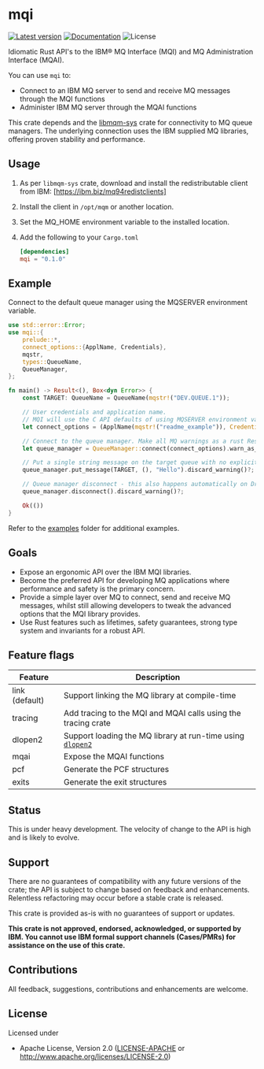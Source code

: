 mqi
===

[![Latest version](https://img.shields.io/crates/v/mqi.svg)](https://crates.io/crates/mqi)
[![Documentation](https://docs.rs/mqi/badge.svg)](https://docs.rs/mqi)
![License](https://img.shields.io/crates/l/mqi.svg)

Idiomatic Rust API's to the IBM® MQ Interface (MQI) and MQ Administration Interface (MQAI).

You can use `mqi` to:

- Connect to an IBM MQ server to send and receive MQ messages through the MQI functions
- Administer IBM MQ server through the MQAI functions

This crate depends and the [libmqm-sys](https://crates.io/crates/libmqm-sys) crate for
connectivity to MQ queue managers. The underlying connection uses the IBM supplied MQ libraries,
offering proven stability and performance.

Usage
-----

1. As per `libmqm-sys` crate, download and install the redistributable client from IBM:
  [https://ibm.biz/mq94redistclients]

2. Install the client in `/opt/mqm` or another location.

3. Set the MQ_HOME environment variable to the installed location.

4. Add the following to your `Cargo.toml`

    ```toml
    [dependencies]
    mqi = "0.1.0"
    ```

Example
-------

Connect to the default queue manager using the MQSERVER environment variable.

```rust
use std::error::Error;
use mqi::{
    prelude::*,
    connect_options::{ApplName, Credentials},
    mqstr,
    types::QueueName,
    QueueManager,
};

fn main() -> Result<(), Box<dyn Error>> {
    const TARGET: QueueName = QueueName(mqstr!("DEV.QUEUE.1"));

    // User credentials and application name.
    // MQI will use the C API defaults of using MQSERVER environment variable
    let connect_options = (ApplName(mqstr!("readme_example")), Credentials::user("user", "password"));

    // Connect to the queue manager. Make all MQ warnings as a rust Result::Err
    let queue_manager = QueueManager::connect(connect_options).warn_as_error()?;

    // Put a single string message on the target queue with no explicit put options. Discard any warnings.
    queue_manager.put_message(TARGET, (), "Hello").discard_warning()?;

    // Queue manager disconnect - this also happens automatically on Drop.
    queue_manager.disconnect().discard_warning()?;

    Ok(())
}

```

Refer to the [examples](/examples/) folder for additional examples.

Goals
-----

- Expose an ergonomic API over the IBM MQI libraries.
- Become the preferred API for developing MQ applications where performance and safety
  is the primary concern.
- Provide a simple layer over MQ to connect, send and receive MQ messages,
  whilst still allowing developers to tweak the advanced options that the MQI
  library provides.
- Use Rust features such as lifetimes, safety guarantees, strong type system and
  invariants for a robust API.

Feature flags
-------------

| Feature        | Description |
|----------------|-------------|
| link (default) | Support linking the MQ library at compile-time |
| tracing        | Add tracing to the MQI and MQAI calls using the tracing crate |
| dlopen2        | Support loading the MQ library at run-time using [`dlopen2`](https://crates.io/crates/dlopen2) |
| mqai           | Expose the MQAI functions |
| pcf            | Generate the PCF structures |
| exits          | Generate the exit structures |

Status
------

This is under heavy development. The velocity of change to the API is high and is likely to evolve.

Support
-------

There are no guarantees of compatibility with any future versions of the crate; the API
is subject to change based on feedback and enhancements. Relentless refactoring may occur
before a stable crate is released.

This crate is provided as-is with no guarantees of support or updates.

**This crate is not approved, endorsed, acknowledged, or supported by IBM. You cannot use
IBM formal support channels (Cases/PMRs) for assistance on the use of this crate.**

Contributions
-------------

All feedback, suggestions, contributions and enhancements are welcome.

License
-------

Licensed under

- Apache License, Version 2.0
   ([LICENSE-APACHE](LICENSE-APACHE) or <http://www.apache.org/licenses/LICENSE-2.0>)
